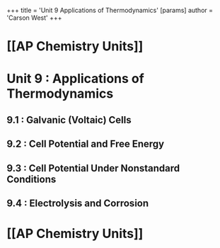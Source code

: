 +++
 title = 'Unit 9  Applications of Thermodynamics'
[params]
	author = 'Carson West'
+++
# [[AP Chemistry Units]]

# Unit 9 : Applications of Thermodynamics
## 9.1 : Galvanic (Voltaic) Cells
## 9.2 : Cell Potential and Free Energy
## 9.3 : Cell Potential Under Nonstandard Conditions
## 9.4 : Electrolysis and Corrosion

# [[AP Chemistry Units]]